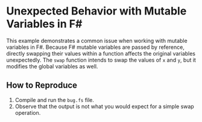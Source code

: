 # Unexpected Behavior with Mutable Variables in F#

This example demonstrates a common issue when working with mutable variables in F#.  Because F# mutable variables are passed by reference, directly swapping their values within a function affects the original variables unexpectedly. The `swap` function intends to swap the values of `x` and `y`, but it modifies the global variables as well. 

## How to Reproduce

1. Compile and run the `bug.fs` file.
2. Observe that the output is not what you would expect for a simple swap operation.